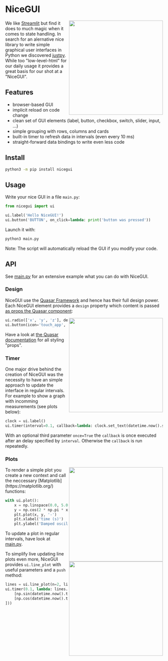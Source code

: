 # NiceGUI

<img src="https://raw.githubusercontent.com/zauberzeug/nicegui/main/sceenshots/ui-elements.png" width="300" align="right">

We like [Streamlit](https://streamlit.io/) but find it does to much magic when it comes to state handling. In search for an alernative nice library to write simple graphical user interfaces in Python we discovered [justpy](https://justpy.io/). While too "low-level-html" for our daily usage it provides a great basis for our shot at a "NiceGUI".

## Features

- browser-based GUI
- implicit reload on code change
- clean set of GUI elements (label, button, checkbox, switch, slider, input, ...)
- simple grouping with rows, columns and cards
- built-in timer to refresh data in intervals (even every 10 ms)
- straight-forward data bindings to write even less code

## Install

```bash
python3 -m pip install nicegui
```

## Usage

Write your nice GUI in a file `main.py`:

```python
from nicegui import ui

ui.label('Hello NiceGUI!')
ui.button('BUTTON', on_click=lambda: print('button was pressed'))
```

Launch it with:

```bash
python3 main.py
```

Note: The script will automatically reload the GUI if you modify your code.

## API

See [main.py](https://github.com/zauberzeug/nicegui/tree/main/main.py) for an extensive example what you can do with NiceGUI.

### Design

NiceGUI use the [Quasar Framework](https://quasar.dev/) and hence has their full design power. Each NiceGUI element provides a `design` property which content is passed [as props the Quasar component](https://justpy.io/quasar_tutorial/introduction/#props-of-quasar-components):

<img src="https://raw.githubusercontent.com/zauberzeug/nicegui/main/sceenshots/demo-design.gif" width="300" align="right">

```python
ui.radio(['x', 'y', 'z'], design='inline color=green')
ui.button(icon='touch_app', design='outline round')
```

Have a look at [the Quasar documentation](https://quasar.dev/vue-components/button#design) for all styling "props".

### Timer

One major drive behind the creation of NiceGUI was the necessity to have an simple approach to update the interface
in regular intervals. For example to show a graph with incomming measurements (see plots below):

```python
clock = ui.label()
ui.timer(interval=0.1, callback=lambda: clock.set_text(datetime.now().strftime("%X")))
```

With an optional third parameter `once=True` the `callback` is once executed after an delay specified by `interval`. Otherwise the `callback` is run repeatedly.

### Plots

<img src="https://raw.githubusercontent.com/zauberzeug/nicegui/main/sceenshots/demo-plot.png" width="300" align="right">
To render a simple plot you create a new context and call the neccessary [Matplotlib](https://matplotlib.org/) functions:

```python
with ui.plot():
    x = np.linspace(0.0, 5.0)
    y = np.cos(2 * np.pi * x) * np.exp(-x)
    plt.plot(x, y, '-')
    plt.xlabel('time (s)')
    plt.ylabel('Damped oscillation')
```

To update a plot in regular intervals, have look at [main.py](https://github.com/zauberzeug/nicegui/tree/main/main.py).

<img src="https://raw.githubusercontent.com/zauberzeug/nicegui/main/sceenshots/demo-live-plot.gif" width="300" align="right">

To simplify live updating line plots even more, NiceGUI provides `ui.line_plot` with useful parameters and a `push` method:

```python
lines = ui.line_plot(n=2, limit=20).with_legend(['sin', 'cos'], loc='upper center', ncol=2)
ui.timer(0.1, lambda: lines.push([datetime.now()], [
    [np.sin(datetime.now().timestamp()) + 0.02 * np.random.randn()],
    [np.cos(datetime.now().timestamp()) + 0.02 * np.random.randn()],
]))
```
